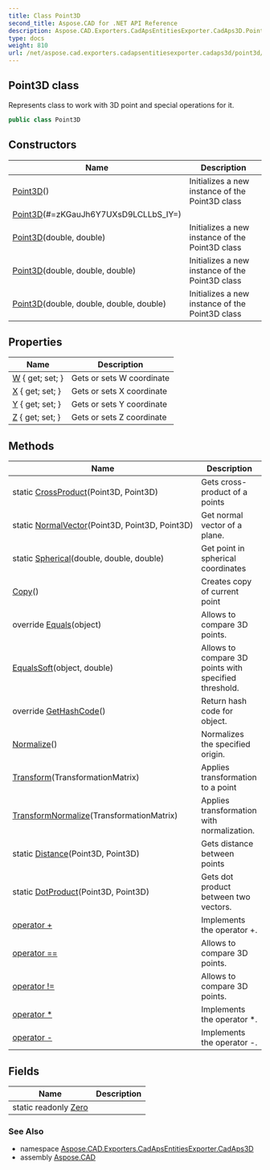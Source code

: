 ```yaml
---
title: Class Point3D
second_title: Aspose.CAD for .NET API Reference
description: Aspose.CAD.Exporters.CadApsEntitiesExporter.CadAps3D.Point3D class. Represents class to work with 3D point and special operations for it
type: docs
weight: 810
url: /net/aspose.cad.exporters.cadapsentitiesexporter.cadaps3d/point3d/
---
```

## Point3D class

Represents class to work with 3D point and special operations for it.

```csharp
public class Point3D
```

## Constructors

| Name | Description |
| --- | --- |
| [Point3D](point3d/#constructor_1)() | Initializes a new instance of the Point3D class |
| [Point3D](point3d/#constructor)(#=zKGauJh6Y7UXsD9LCLLbS_IY=) |  |
| [Point3D](point3d/#constructor_2)(double, double) | Initializes a new instance of the Point3D class |
| [Point3D](point3d/#constructor_3)(double, double, double) | Initializes a new instance of the Point3D class |
| [Point3D](point3d/#constructor_4)(double, double, double, double) | Initializes a new instance of the Point3D class |

## Properties

| Name | Description |
| --- | --- |
| [W](../../aspose.cad.exporters.cadapsentitiesexporter.cadaps3d/point3d/w/) { get; set; } | Gets or sets W coordinate |
| [X](../../aspose.cad.exporters.cadapsentitiesexporter.cadaps3d/point3d/x/) { get; set; } | Gets or sets X coordinate |
| [Y](../../aspose.cad.exporters.cadapsentitiesexporter.cadaps3d/point3d/y/) { get; set; } | Gets or sets Y coordinate |
| [Z](../../aspose.cad.exporters.cadapsentitiesexporter.cadaps3d/point3d/z/) { get; set; } | Gets or sets Z coordinate |

## Methods

| Name | Description |
| --- | --- |
| static [CrossProduct](../../aspose.cad.exporters.cadapsentitiesexporter.cadaps3d/point3d/crossproduct/)(Point3D, Point3D) | Gets cross-product of a points |
| static [NormalVector](../../aspose.cad.exporters.cadapsentitiesexporter.cadaps3d/point3d/normalvector/)(Point3D, Point3D, Point3D) | Get normal vector of a plane. |
| static [Spherical](../../aspose.cad.exporters.cadapsentitiesexporter.cadaps3d/point3d/spherical/)(double, double, double) | Get point in spherical coordinates |
| [Copy](../../aspose.cad.exporters.cadapsentitiesexporter.cadaps3d/point3d/copy/)() | Creates copy of current point |
| override [Equals](../../aspose.cad.exporters.cadapsentitiesexporter.cadaps3d/point3d/equals/)(object) | Allows to compare 3D points. |
| [EqualsSoft](../../aspose.cad.exporters.cadapsentitiesexporter.cadaps3d/point3d/equalssoft/)(object, double) | Allows to compare 3D points with specified threshold. |
| override [GetHashCode](../../aspose.cad.exporters.cadapsentitiesexporter.cadaps3d/point3d/gethashcode/)() | Return hash code for object. |
| [Normalize](../../aspose.cad.exporters.cadapsentitiesexporter.cadaps3d/point3d/normalize/)() | Normalizes the specified origin. |
| [Transform](../../aspose.cad.exporters.cadapsentitiesexporter.cadaps3d/point3d/transform/)(TransformationMatrix) | Applies transformation to a point |
| [TransformNormalize](../../aspose.cad.exporters.cadapsentitiesexporter.cadaps3d/point3d/transformnormalize/)(TransformationMatrix) | Applies transformation with normalization. |
| static [Distance](../../aspose.cad.exporters.cadapsentitiesexporter.cadaps3d/point3d/distance/)(Point3D, Point3D) | Gets distance between points |
| static [DotProduct](../../aspose.cad.exporters.cadapsentitiesexporter.cadaps3d/point3d/dotproduct/)(Point3D, Point3D) | Gets dot product between two vectors. |
| [operator +](../../aspose.cad.exporters.cadapsentitiesexporter.cadaps3d/point3d/op_addition/) | Implements the operator +. |
| [operator ==](../../aspose.cad.exporters.cadapsentitiesexporter.cadaps3d/point3d/op_equality/) | Allows to compare 3D points. |
| [operator !=](../../aspose.cad.exporters.cadapsentitiesexporter.cadaps3d/point3d/op_inequality/) | Allows to compare 3D points. |
| [operator *](../../aspose.cad.exporters.cadapsentitiesexporter.cadaps3d/point3d/op_multiply/) | Implements the operator *. |
| [operator -](../../aspose.cad.exporters.cadapsentitiesexporter.cadaps3d/point3d/op_subtraction/) | Implements the operator -. |

## Fields

| Name | Description |
| --- | --- |
| static readonly [Zero](../../aspose.cad.exporters.cadapsentitiesexporter.cadaps3d/point3d/zero/) |  |

### See Also

* namespace [Aspose.CAD.Exporters.CadApsEntitiesExporter.CadAps3D](../../aspose.cad.exporters.cadapsentitiesexporter.cadaps3d/)
* assembly [Aspose.CAD](../../)


